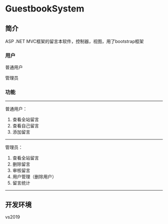 # GuestbookSystem

## 简介
ASP .NET MVC框架的留言本软件，控制器，视图，用了bootstrap框架

### 用户
普通用户

管理员

### 功能
***
普通用户：
1. 查看全站留言
2. 查看自己留言
3. 添加留言
***
管理员：
1. 查看全站留言
2. 删除留言
3. 审核留言
4. 用户管理（删除用户）
5. 留言统计
***
## 开发环境
vs2019
